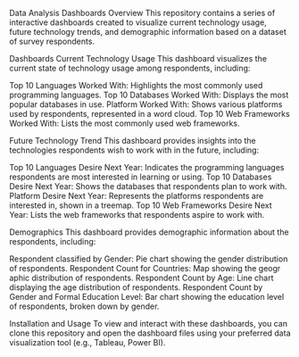 Data Analysis Dashboards
Overview
This repository contains a series of interactive dashboards created to visualize current technology usage, future technology trends, and demographic information based on a dataset of survey respondents.

Dashboards
Current Technology Usage
This dashboard visualizes the current state of technology usage among respondents, including:

Top 10 Languages Worked With: Highlights the most commonly used programming languages.
Top 10 Databases Worked With: Displays the most popular databases in use.
Platform Worked With: Shows various platforms used by respondents, represented in a word cloud.
Top 10 Web Frameworks Worked With: Lists the most commonly used web frameworks.

Future Technology Trend
This dashboard provides insights into the technologies respondents wish to work with in the future, including:

Top 10 Languages Desire Next Year: Indicates the programming languages respondents are most interested in learning or using.
Top 10 Databases Desire Next Year: Shows the databases that respondents plan to work with.
Platform Desire Next Year: Represents the platforms respondents are interested in, shown in a treemap.
Top 10 Web Frameworks Desire Next Year: Lists the web frameworks that respondents aspire to work with.    

Demographics
This dashboard provides demographic information about the respondents, including:

Respondent classified by Gender: Pie chart showing the gender distribution of respondents.
Respondent Count for Countries: Map showing the geogr aphic distribution of respondents.
Respondent Count by Age: Line chart displaying the age distribution of respondents.
Respondent Count by Gender and Formal Education Level: Bar chart showing the education level of respondents, broken down by gender.

Installation and Usage
To view and interact with these dashboards, you can clone this repository and open the dashboard files using your preferred data visualization tool (e.g., Tableau, Power BI).
